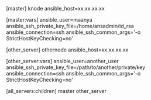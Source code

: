   [master]
knode ansible_host=xx.xx.xx.xx

[master:vars]
ansible_user=maanya
ansible_ssh_private_key_file=/home/ansadmin/id_rsa
ansible_connection=ssh 
ansible_ssh_common_args='-o StrictHostKeyChecking=no'

[other_server]
othernode ansible_host=xx.xx.xx.xx

[other_server:vars]
ansible_user=another_user
ansible_ssh_private_key_file=/path/to/another/private/key
ansible_connection=ssh 
ansible_ssh_common_args='-o StrictHostKeyChecking=no'

[all_servers:children]
master
other_server
